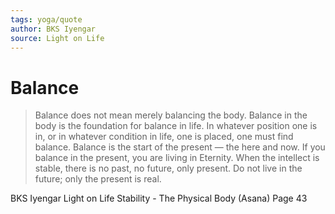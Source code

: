 ```yaml
---
tags: yoga/quote
author: BKS Iyengar
source: Light on Life
---
```


# Balance

> Balance does not mean merely balancing the body. Balance in the body is the foundation for balance in life. In whatever position one is in, or in whatever condition in life, one is placed, one must find balance. Balance is the start of the present — the here and now. If you balance in the present, you are living in Eternity. When the intellect is stable, there is no past, no future, only present. Do not live in the future; only the present is real.

BKS Iyengar
Light on Life
Stability - The Physical Body (Asana)
Page 43
